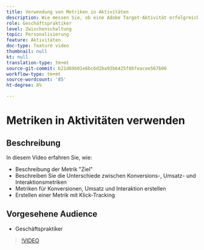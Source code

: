 ```yaml
---
title: Verwendung von Metriken in Aktivitäten
description: Wie messen Sie, ob eine Adobe Target-Aktivität erfolgreich ist? In diesem Video lernen Sie die verschiedenen Typen von Zielmetriken kennen und erfahren, wie Sie sie verwenden, um die Performance Ihrer Aktivität zu messen.
role: Geschäftspraktiker
level: Zwischenschaltung
topic: Personalisierung
feature: Aktivitäten
doc-type: feature video
thumbnail: null
kt: null
translation-type: tm+mt
source-git-commit: b21d69b01e6bc6d2ba93b6425f86feacee567b06
workflow-type: tm+mt
source-wordcount: '85'
ht-degree: 8%

---
```



# Metriken in Aktivitäten verwenden

## Beschreibung

In diesem Video erfahren Sie, wie:

* Beschreibung der Metrik &quot;Ziel&quot;
* Beschreiben Sie die Unterschiede zwischen Konversions-, Umsatz- und Interaktionsmetriken
* Metriken für Konversionen, Umsatz und Interaktion erstellen
* Erstellen einer Metrik mit Klick-Tracking

## Vorgesehene Audience

* Geschäftspraktiker

>[!VIDEO](https://video.tv.adobe.com/v/17380/?quality=12)